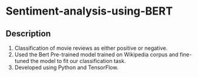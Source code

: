 # Sentiment-analysis-using-BERT

## Description

1. Classification of movie reviews as either positive or negative. 
2. Used the Bert Pre-trained model trained on Wikipedia corpus and fine-tuned the model to fit our classification task.
3. Developed using Python and TensorFlow.
